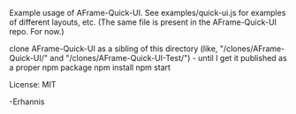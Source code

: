 Example usage of AFrame-Quick-UI.  See examples/quick-ui.js for examples of different layouts, etc.  (The same file is present in the AFrame-Quick-UI repo.  For now.)

clone AFrame-Quick-UI as a sibling of this directory (like, "/clones/AFrame-Quick-UI/" and "/clones/AFrame-Quick-UI-Test/") - until I get it published as a proper npm package
npm install
npm start

License: MIT

-Erhannis